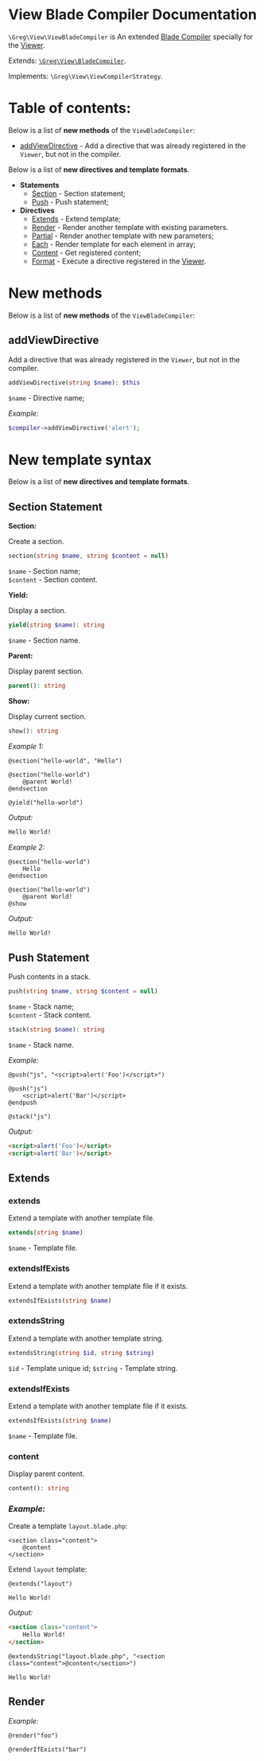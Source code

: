 # View Blade Compiler Documentation

`\Greg\View\ViewBladeCompiler` is An extended [Blade Compiler](docs/BladeCompiler.md) specially for the [Viewer](Viewer.md).

Extends: [`\Greg\View\BladeCompiler`](BladeCompiler.md).

Implements: `\Greg\View\ViewCompilerStrategy`.

# Table of contents:

Below is a list of **new methods** of the `ViewBladeCompiler`:

* [addViewDirective](#addviewdirective) - Add a directive that was already registered in the `Viewer`, but not in the compiler.

Below is a list of **new directives and template formats**.

* **Statements**
    * [Section](#section-statement) - Section statement;
    * [Push](#push-statement) - Push statement;
* **Directives**
    * [Extends](#extends) - Extend template;
    * [Render](#render) - Render another template with existing parameters.
    * [Partial](#partial) - Render another template with new parameters;
    * [Each](#each) - Render template for each element in array;
    * [Content](#content) - Get registered content;
    * [Format](#format) - Execute a directive registered in the [Viewer](#).

# New methods

Below is a list of **new methods** of the `ViewBladeCompiler`:

## addViewDirective

Add a directive that was already registered in the `Viewer`, but not in the compiler.

```php
addViewDirective(string $name): $this
```

`$name` - Directive name;  

_Example:_

```php
$compiler->addViewDirective('alert');
```

# New template syntax

Below is a list of **new directives and template formats**.

## Section Statement

**Section:**

Create a section.

```php
section(string $name, string $content = null)
```

`$name` - Section name;  
`$content` - Section content.

**Yield:**

Display a section.

```php
yield(string $name): string
```

`$name` - Section name.

**Parent:**

Display parent section.

```php
parent(): string
```

**Show:**

Display current section.

```php
show(): string
```

_Example 1:_

```blade
@section("hello-world", "Hello")

@section("hello-world")
    @parent World!
@endsection

@yield("hello-world")
```

_Output:_

```html
Hello World!
```

_Example 2:_

```blade
@section("hello-world")
    Hello
@endsection

@section("hello-world")
    @parent World!
@show
```

_Output:_

```html
Hello World!
```

## Push Statement

Push contents in a stack.

```php
push(string $name, string $content = null)
```

`$name` - Stack name;  
`$content` - Stack content.

```php
stack(string $name): string
```

`$name` - Stack name.  

_Example:_

```blade
@push("js", "<script>alert('Foo')</script>")

@push("js")
    <script>alert('Bar')</script>
@endpush

@stack("js")
```

_Output:_

```html
<script>alert('Foo')</script>
<script>alert('Bar')</script>
```

## Extends

### extends

Extend a template with another template file.

```php
extends(string $name)
```

`$name` - Template file.

### extendsIfExists

Extend a template with another template file if it exists.

```php
extendsIfExists(string $name)
```

### extendsString

Extend a template with another template string.

```php
extendsString(string $id, string $string)
```

`$id` - Template unique id;
`$string` - Template string.

### extendsIfExists

Extend a template with another template file if it exists.

```php
extendsIfExists(string $name)
```

`$name` - Template file.

### content

Display parent content.

```php
content(): string
```

### _Example:_

Create a template `layout.blade.php`:

```blade
<section class="content">
    @content
</section>
```

Extend `layout` template:

```blade
@extends("layout")

Hello World!
```

_Output:_

```html
<section class="content">
    Hello World!
</section>
```

```blade
@extendsString("layout.blade.php", "<section class="content">@content</section>")

Hello World!
```

## Render

_Example:_

```blade
@render("foo")

@renderIfExists("bar")
```
